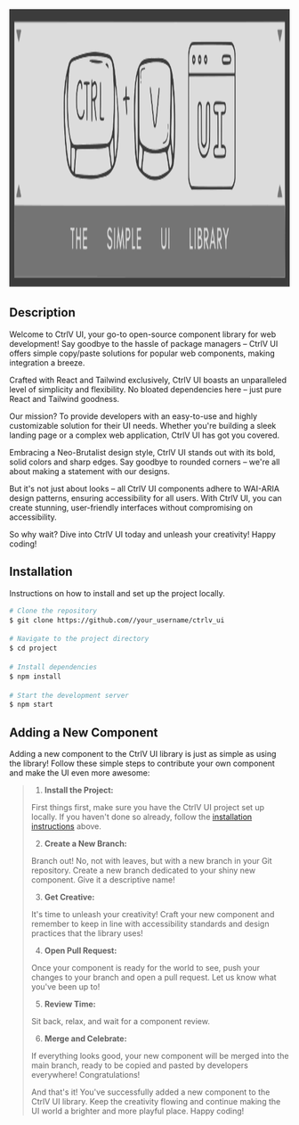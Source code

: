 <img src="src/IMG/CTRVL_UI_LOGO.svg" alt="Project Logo" width="1000" height="500">

## Description

Welcome to CtrlV UI, your go-to open-source component library for web development! Say goodbye to the hassle of package managers – CtrlV UI offers simple copy/paste solutions for popular web components, making integration a breeze.

Crafted with React and Tailwind exclusively, CtrlV UI boasts an unparalleled level of simplicity and flexibility. No bloated dependencies here – just pure React and Tailwind goodness.

Our mission? To provide developers with an easy-to-use and highly customizable solution for their UI needs. Whether you're building a sleek landing page or a complex web application, CtrlV UI has got you covered.

Embracing a Neo-Brutalist design style, CtrlV UI stands out with its bold, solid colors and sharp edges. Say goodbye to rounded corners – we're all about making a statement with our designs.

But it's not just about looks – all CtrlV UI components adhere to WAI-ARIA design patterns, ensuring accessibility for all users. With CtrlV UI, you can create stunning, user-friendly interfaces without compromising on accessibility.

So why wait? Dive into CtrlV UI today and unleash your creativity! Happy coding!

## Installation

Instructions on how to install and set up the project locally.

```bash
# Clone the repository
$ git clone https://github.com//your_username/ctrlv_ui

# Navigate to the project directory
$ cd project

# Install dependencies
$ npm install

# Start the development server
$ npm start
```

## Adding a New Component

Adding a new component to the CtrlV UI library is just as simple as using the library! Follow these simple steps to contribute your own component and make the UI even more awesome:

> 1. **Install the Project:**
>    
> First things first, make sure you have the CtrlV UI project set up locally. If you haven't done so already, follow the [installation instructions](#installation) above.
>
> 2. **Create a New Branch:**
>    
> Branch out! No, not with leaves, but with a new branch in your Git repository. Create a new branch dedicated to your shiny new component. Give it a descriptive name!
>
> 3. **Get Creative:**
>    
> It's time to unleash your creativity! Craft your new component and remember to keep in line with accessibility standards and design practices that the library uses!
>
> 4. **Open Pull Request:**
>    
> Once your component is ready for the world to see, push your changes to your branch and open a pull request. Let us know what you've been up to!
>
> 5. **Review Time:**
>     
> Sit back, relax, and wait for a component review.
>
> 6. **Merge and Celebrate:**
>     
> If everything looks good, your new component will be merged into the main branch, ready to be copied and pasted by developers everywhere! Congratulations!
>
> And that's it! You've successfully added a new component to the CtrlV UI library. Keep the creativity flowing and continue making the UI world a brighter and more playful place. Happy coding!
